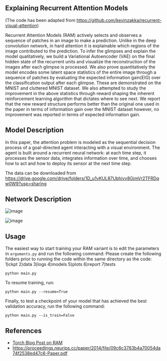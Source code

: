 ## Explaining Recurrent Attention Models
(The code has been adapted from https://github.com/kevinzakka/recurrent-visual-attention)


Recurrent Attention Models (RAM) actively selects and observes a sequence of patches in an image to make a
prediction. Unlike in the deep convolution network, in hard attention it is explainable which regions of the image contributed
to the prediction. To infer the glimpses and explain the model qualitatively, we build a Variational Autoencoder (VAE) on the
final hidden state of the recurrent units and visualize the reconstruction of the images after each glimpse is processed. We
also prove quantitatively the model encodes some latent space statistics of the entire image through a sequence of patches by
evaluating the expected information gain(EIG) over the classification output after each glimpse. These are demonstrated on the
MNIST and cluttered MNIST dataset. We also attempted to study the improvement in the above statistics through reward
shaping the inherent reinforcement learning algorithm that dictates where to see next. We report that the new reward structure
performs better than the original one used in the paper in terms of information gain over the MNIST dataset however, no
improvement was reported in terms of expected information gain.

## Model Description


In this paper, the attention problem is modeled as the sequential decision process of a goal-directed agent interacting with a visual environment. The agent is built around a recurrent neural network: at each time step, it processes the sensor data, integrates information over time, and chooses how to act and how to deploy its sensor at the next time step.


The data can be downloaded from https://drive.google.com/drive/folders/1D_u1vKUL87Ubhivv8GjmVr2TFRDqw0W9?usp=sharing

## Network Description

![image](https://user-images.githubusercontent.com/28558013/209129175-7c7bd290-80f1-4a33-ae95-f9e167e08733.png)

![image](https://user-images.githubusercontent.com/28558013/209129483-0e0790ff-e1b2-4d07-8c76-1eb440f701e5.png)


## Usage


The easiest way to start training your RAM variant is to edit the parameters in `arguments.py` and run the following command:
Please create the following folders prior to running the code within the same directory as the code:
1)ckpt
2)data
3)logs
4)models
5)plots
6)report
7)tests

```
python main.py
```
To resume training, run:
```
python main.py --resume=True
```
Finally, to test a checkpoint of your model that has achieved the best validation accuracy, run the following command:
```
python main.py --is_train=False
```

## References


- [Torch Blog Post on RAM](http://torch.ch/blog/2015/09/21/rmva.html)
- https://proceedings.neurips.cc/paper/2014/file/09c6c3783b4a70054da74f2538ed47c6-Paper.pdf
